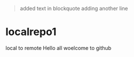 >added text in blockquote
adding another line

# localrepo1
local to remote
Hello all 
woelcome to github 
